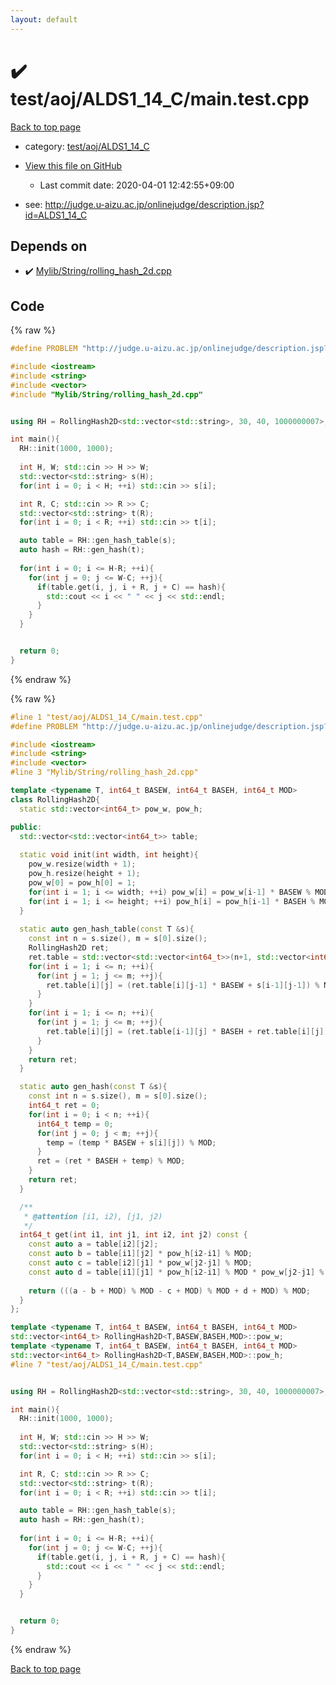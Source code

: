 ```yaml
---
layout: default
---
```


<!-- mathjax config similar to math.stackexchange -->
<script type="text/javascript" async
  src="https://cdnjs.cloudflare.com/ajax/libs/mathjax/2.7.5/MathJax.js?config=TeX-MML-AM_CHTML">
</script>
<script type="text/x-mathjax-config">
  MathJax.Hub.Config({
    TeX: { equationNumbers: { autoNumber: "AMS" }},
    tex2jax: {
      inlineMath: [ ['$','$'] ],
      processEscapes: true
    },
    "HTML-CSS": { matchFontHeight: false },
    displayAlign: "left",
    displayIndent: "2em"
  });
</script>

<script type="text/javascript" src="https://cdnjs.cloudflare.com/ajax/libs/jquery/3.4.1/jquery.min.js"></script>
<script src="https://cdn.jsdelivr.net/npm/jquery-balloon-js@1.1.2/jquery.balloon.min.js" integrity="sha256-ZEYs9VrgAeNuPvs15E39OsyOJaIkXEEt10fzxJ20+2I=" crossorigin="anonymous"></script>
<script type="text/javascript" src="../../../../assets/js/copy-button.js"></script>
<link rel="stylesheet" href="../../../../assets/css/copy-button.css" />


# :heavy_check_mark: test/aoj/ALDS1_14_C/main.test.cpp

<a href="../../../../index.html">Back to top page</a>

* category: <a href="../../../../index.html#4663ce58de854a9b7b2acb9ce1fd08fb">test/aoj/ALDS1_14_C</a>
* <a href="{{ site.github.repository_url }}/blob/master/test/aoj/ALDS1_14_C/main.test.cpp">View this file on GitHub</a>
    - Last commit date: 2020-04-01 12:42:55+09:00


* see: <a href="http://judge.u-aizu.ac.jp/onlinejudge/description.jsp?id=ALDS1_14_C">http://judge.u-aizu.ac.jp/onlinejudge/description.jsp?id=ALDS1_14_C</a>


## Depends on

* :heavy_check_mark: <a href="../../../../library/Mylib/String/rolling_hash_2d.cpp.html">Mylib/String/rolling_hash_2d.cpp</a>


## Code

<a id="unbundled"></a>
{% raw %}
```cpp
#define PROBLEM "http://judge.u-aizu.ac.jp/onlinejudge/description.jsp?id=ALDS1_14_C"

#include <iostream>
#include <string>
#include <vector>
#include "Mylib/String/rolling_hash_2d.cpp"


using RH = RollingHash2D<std::vector<std::string>, 30, 40, 1000000007>;

int main(){
  RH::init(1000, 1000);
  
  int H, W; std::cin >> H >> W;
  std::vector<std::string> s(H);
  for(int i = 0; i < H; ++i) std::cin >> s[i];

  int R, C; std::cin >> R >> C;
  std::vector<std::string> t(R);
  for(int i = 0; i < R; ++i) std::cin >> t[i];

  auto table = RH::gen_hash_table(s);
  auto hash = RH::gen_hash(t);
  
  for(int i = 0; i <= H-R; ++i){
    for(int j = 0; j <= W-C; ++j){
      if(table.get(i, j, i + R, j + C) == hash){
        std::cout << i << " " << j << std::endl;
      }
    }
  }


  return 0;
}

```
{% endraw %}

<a id="bundled"></a>
{% raw %}
```cpp
#line 1 "test/aoj/ALDS1_14_C/main.test.cpp"
#define PROBLEM "http://judge.u-aizu.ac.jp/onlinejudge/description.jsp?id=ALDS1_14_C"

#include <iostream>
#include <string>
#include <vector>
#line 3 "Mylib/String/rolling_hash_2d.cpp"

template <typename T, int64_t BASEW, int64_t BASEH, int64_t MOD>
class RollingHash2D{
  static std::vector<int64_t> pow_w, pow_h;

public:
  std::vector<std::vector<int64_t>> table;
  
  static void init(int width, int height){
    pow_w.resize(width + 1);
    pow_h.resize(height + 1);
    pow_w[0] = pow_h[0] = 1;
    for(int i = 1; i <= width; ++i) pow_w[i] = pow_w[i-1] * BASEW % MOD;
    for(int i = 1; i <= height; ++i) pow_h[i] = pow_h[i-1] * BASEH % MOD;
  }
  
  static auto gen_hash_table(const T &s){
    const int n = s.size(), m = s[0].size();
    RollingHash2D ret;
    ret.table = std::vector<std::vector<int64_t>>(n+1, std::vector<int64_t>(m+1));
    for(int i = 1; i <= n; ++i){
      for(int j = 1; j <= m; ++j){
        ret.table[i][j] = (ret.table[i][j-1] * BASEW + s[i-1][j-1]) % MOD;
      }
    }
    for(int i = 1; i <= n; ++i){
      for(int j = 1; j <= m; ++j){
        ret.table[i][j] = (ret.table[i-1][j] * BASEH + ret.table[i][j]) % MOD;
      }
    }
    return ret;
  }

  static auto gen_hash(const T &s){
    const int n = s.size(), m = s[0].size();
    int64_t ret = 0;
    for(int i = 0; i < n; ++i){
      int64_t temp = 0;
      for(int j = 0; j < m; ++j){
        temp = (temp * BASEW + s[i][j]) % MOD;
      }
      ret = (ret * BASEH + temp) % MOD;
    }
    return ret;
  }

  /**
   * @attention [i1, i2), [j1, j2)
   */
  int64_t get(int i1, int j1, int i2, int j2) const {
    const auto a = table[i2][j2];
    const auto b = table[i1][j2] * pow_h[i2-i1] % MOD;
    const auto c = table[i2][j1] * pow_w[j2-j1] % MOD;
    const auto d = table[i1][j1] * pow_h[i2-i1] % MOD * pow_w[j2-j1] % MOD;
    
    return (((a - b + MOD) % MOD - c + MOD) % MOD + d + MOD) % MOD;
  }
};

template <typename T, int64_t BASEW, int64_t BASEH, int64_t MOD>
std::vector<int64_t> RollingHash2D<T,BASEW,BASEH,MOD>::pow_w;
template <typename T, int64_t BASEW, int64_t BASEH, int64_t MOD>
std::vector<int64_t> RollingHash2D<T,BASEW,BASEH,MOD>::pow_h;
#line 7 "test/aoj/ALDS1_14_C/main.test.cpp"


using RH = RollingHash2D<std::vector<std::string>, 30, 40, 1000000007>;

int main(){
  RH::init(1000, 1000);
  
  int H, W; std::cin >> H >> W;
  std::vector<std::string> s(H);
  for(int i = 0; i < H; ++i) std::cin >> s[i];

  int R, C; std::cin >> R >> C;
  std::vector<std::string> t(R);
  for(int i = 0; i < R; ++i) std::cin >> t[i];

  auto table = RH::gen_hash_table(s);
  auto hash = RH::gen_hash(t);
  
  for(int i = 0; i <= H-R; ++i){
    for(int j = 0; j <= W-C; ++j){
      if(table.get(i, j, i + R, j + C) == hash){
        std::cout << i << " " << j << std::endl;
      }
    }
  }


  return 0;
}

```
{% endraw %}

<a href="../../../../index.html">Back to top page</a>


